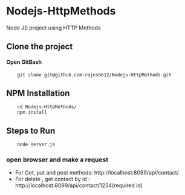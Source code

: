 # Nodejs-HttpMethods
Node JS project using HTTP Methods
## Clone the project
#### Open GitBash
		git clone git@github.com:rajesh612/Nodejs-HttpMethods.git
## NPM Installation
		cd Nodejs-HttpMethods/
		npm install
## Steps to Run
		node server.js
### open browser and make a request
- For Get, put and post methods: http://localhost:8099/api/contact/
- For delete , get contact by id : http://localhost:8099/api/contact/1234(required id)
